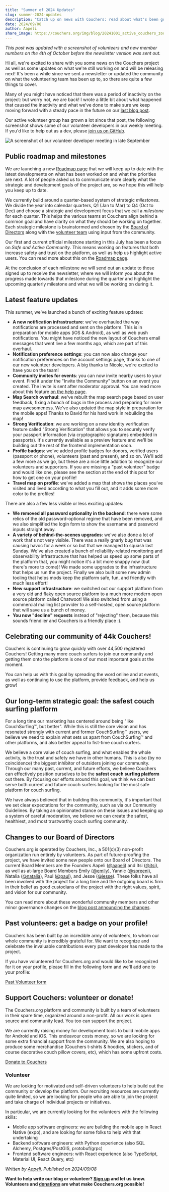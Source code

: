 ```yaml
---
title: "Summer of 2024 Updates"
slug: summer-2024-updates
description: "Catch up on news with Couchers: read about what's been going on and what's coming up this in the rest of 2024!"
date: 2024/09/08
author: Aapeli
share_image: https://couchers.org/img/blog/20241001_active_couchers_zoom.png
---
```


*This post was updated with a screenshot of volunteers and new member numbers on the 4th of October before the newsletter version was sent out.*

Hi all, we're excited to share with you some news on the Couchers project as well as some updates on what we're still working on and will be releasing next! It's been a while since we sent a newsletter or updated the community on what the volunteering team has been up to, so there are quite a few things to cover.

Many of you might have noticed that there was a period of inactivity on the project: but worry not, we are back! I wrote a little bit about what happened that caused the inactivity and what we've done to make sure we keep moving forward with a steady pace in the future on our [last blog post](https://couchers.org/blog/2024/06/12/where-we-are-and-where-we-are-going).

Our active volunteer group has grown a lot since that post, the following screenshot shows some of our volunteer developers in our weekly meeting. If you'd like to help out as a dev, please [join us on GitHub](https://github.com/Couchers-org/couchers).

![A screenshot of our volunteer developer meeting in late September](/img/blog/20241001_active_couchers_zoom.png)

## Public roadmap and milestones

We are launching a new [Roadmap page](https://couchers.org/roadmap) that we will keep up to date with the latest developments on what has been worked on and what the priorities are next. A lot of people asked us to communicate more clearly what the strategic and development goals of the project are, so we hope this will help you keep up to date.

We currently build around a quarter-based system of strategic *milestones*. We divide the year into calendar quarters, Q1 (Jan to Mar) to Q4 (Oct to Dec) and choose a strategic and development focus that we call a *milestone* for each quarter. This helps the various teams at Couchers align behind a common goal and have clarity on what they should be working on together. Each strategic milestone is brainstormed and chosen by the [Board of Directors](https://couchers.org/foundation) along with the [volunteer team](https://couchers.org/team) using input from the community.

Our first and current official milestone starting in this July has been a focus on *Safe and Active Community*. This means working on features that both increase safety and trust on the platform, as well as help us highlight active users. You can read more about this on the [Roadmap page](https://couchers.org/roadmap).

At the conclusion of each milestone we will send out an update to those signed up to receive the newsletter, where we will inform you about the progress made towards that milestone during the quarter and highlight the upcoming quarterly milestone and what we will be working on during it.


## Latest feature updates

This summer, we've launched a bunch of exciting feature updates:

* **A new notification infrastructure**: we've overhauled the way notifications are processed and sent on the platform. This is in preparation for mobile apps (iOS & Android), as well as web push notifications. You might have noticed the new layout of Couchers email messages that went live a few months ago, which are part of this overhaul.
* **Notification preference settings**: you can now also change your notification preferences on the account settings page, thanks to one of our new volunteer developers. A big thanks to Nicole, we're excited to have you on the team!
* **Community invites for events**: you can now invite nearby users to your event. Find it under the "Invite the Community" button on an event you created. The invite is sent after moderator approval. You can read more about this feature [on the help page](https://help.couchers.org/hc/couchersorg-help-center/articles/1720304409-how-does-the-invite-the-community-feature-work).
* **Map Search overhaul**: we've rebuilt the map search page based on user feedback, fixing a bunch of bugs in the process and preparing for more map awesomeness. We've also updated the map style in preparation for the mobile apps! Thanks to David for his hard work in rebuilding the map!
* **Strong Verification**: we are working on a new identity verification feature called "Strong Verification" that allows you to securely verify your passport information (via cryptographic signatures embedded in passports). It's currently available as a preview feature and we'll be building out the rest of the frontend implementation soon.
* **Profile badges**: we've added profile badges for donors, verified users (passport or phone), volunteers (past and present), and so on. We'll add a few more as we go, but these are a nice little addition to recognize our volunteers and supporters. If you are missing a "past volunteer" badge and would like one, please see the section at the end of this post for how to get one on your profile!
* **Travel map on profile**: we've added a map that shows the places you've visited and lived according to what you fill out, and it adds some more color to the profiles!

There are also a few less visible or less exciting updates:

* **We removed all password optionality in the backend**: there were some relics of the old password-optional regime that have been removed, and we also simplified the login form to show the username and password inputs straight away.
* **A variety of behind-the-scenes upgrades**: we've also done a lot of work that's not very visible. There was a really gnarly bug that was causing havoc for a week or so but that we managed to squash last Sunday. We've also created a bunch of reliability-related monitoring and observability infrastructure that has helped us speed up some parts of the platform that, you might notice it's a bit more snappy now (but there's more to come)! We made some upgrades to the infrastructure that helps us run the project. Finally we also built some new admin tooling that helps mods keep the platform safe, fun, and friendly with much less effort!
* **New support infrastructure**: we switched out our support platform from a very old and flaky open source platform to a much more modern open source platform called Chatwoot! We also switched from using a commercial mailing list provider to a self-hosted, open source platform that will save us a bunch of money.
* **You now "decline" requests** instead of "rejecting" them, because this sounds friendlier and Couchers is a friendly place :).


## Celebrating our community of 44k Couchers!

Couchers is continuing to grow quickly with over 44,500 registered Couchers! Getting many more couch surfers to join our community and getting them onto the platform is one of our most important goals at the moment.

You can help us with this goal by spreading the word online and at events, as well as continuing to use the platform, provide feedback, and help us grow!


## Our long-term strategic goal: the safest couch surfing platform

For a long time our marketing has centered around being "like CouchSurfing™, but better". While this is still the core vision and has resonated strongly with current and former CouchSurfing™ users, we believe we need to explain what sets us apart from CouchSurfing™ and other platforms, and also better appeal to fist-time couch surfers.

We believe a core value of couch surfing, and what enables the whole activity, is the trust and safety we have in other humans. This is also (by no coincidence) the biggest inhibitor of outsiders joining our community. Through our many past, current, and future efforts, we believe Couchers can effectively position ourselves to be the **safest couch surfing platform** out there. By focusing our efforts around this goal, we think we can best serve both current and future couch surfers looking for the most safe platform for couch surfing.

We have always believed that in building this community, it's important that we set clear expectations for the community, such as via our Community Guidelines. By taking an opinionated stance on these issues and keeping up a system of careful moderation, we believe we can create the safest, healthiest, and most trustworthy couch surfing community.


## Changes to our Board of Directors

Couchers.org is operated by Couchers, Inc., a 501(c)(3) non-profit organization run entirely by volunteers. As part of future-proofing the project, we have invited some new people onto our Board of Directors. The current Board Members are the Founders Aapeli ([@aapeli](https://couchers.org/user/aapeli)) and Itsi ([@itsi](https://couchers.org/user/itsi)), as well as at-large Board Members Emily ([@emily](https://couchers.org/user/emily)), Yannic ([@spreeni](https://couchers.org/user/spreeni)), Natalia ([@natalia](https://couchers.org/user/natalia)), Paul ([@paul](https://couchers.org/user/paul)), and Jesse ([@jesse](https://couchers.org/user/jesse)). These folks have all been involved with the project for a long time and the outgoing board is firm in their belief as good custodians of the project with the right values, spirit, and vision for our community.

You can read more about these wonderful community members and other minor governance changes on the [blog post announcing the changes](https://couchers.org/blog/2024/04/30/new-board-members).


## Past volunteers: get a badge on your profile!

Couchers has been built by an incredible army of volunteers, to whom our whole community is incredibly grateful for. We want to recognize and celebrate the invaluable contributions every past developer has made to the project.

If you have volunteered for Couchers.org and would like to be recognized for it on your profile, please fill in the following form and we'll add one to your profile:

[Past Volunteer form](https://forms.gle/UYdBHn8S1tCNiVgNA)


## Support Couchers: volunteer or donate!

The Couchers.org platform and community is built by a team of volunteers in their spare time, organized around a non-profit. All our work is open source and community lead. You too can support the project.

We are currently raising money for development tools to build mobile apps for Android and iOS. This endeavour costs money, so we are looking for some extra financial support from the community. We are also hoping to produce some merchandise (Couchers t-shirts & hoodies, stickers, and of course decorative couch pillow covers, etc), which has some upfront costs.

[Donate to Couchers](https://couchers.org/donate)


### Volunteer

We are looking for motivated and self-driven volunteers to help build out the community or develop the platform. Our recruiting resources are currently quite limited, so we are looking for people who are able to join the project and take charge of individual projects or initiatives.

In particular, we are currently looking for the volunteers with the following skills:

* Mobile app software engineers: we are building the mobile app in React Native (expo), and are looking for some folks to help with that undertaking
* Backend software engineers: with Python experience (also SQL Alchemy, Postgres/PostGIS, protobuf/grpc)
* Frontend software engineers: with React experience (also TypeScript, Material UI, React Query, etc)

_Written by [Aapeli](/user/aapeli). Published on 2024/09/08_

**Want to help write our blog or volunteer? [Sign up](/volunteer) and let us know. Volunteers and [donations](/donate) are what make Couchers.org possible!**
